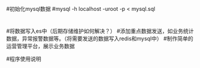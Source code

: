 #初始化mysql数据
#mysql -h localhost -uroot -p < mysql.sql 
# 
#

#将数据写入es中（后期存储维护如何解决？）
#添加重点数据发送，如业务统计数据，异常报警数据等。（将需要发送的数据写入redis和mysql中）
#制作简单的运营管理平台，展示业务数据


#程序使用说明
